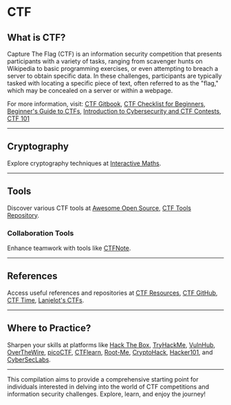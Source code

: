 # **CTF**

## **What is CTF?**

Capture The Flag (CTF) is an information security competition that presents participants with a variety of tasks, ranging from scavenger hunts on Wikipedia to basic programming exercises, or even attempting to breach a server to obtain specific data. In these challenges, participants are typically tasked with locating a specific piece of text, often referred to as the "flag," which may be concealed on a server or within a webpage.

For more information, visit: [CTF Gitbook](https://d00mfist1.gitbooks.io/ctf/content/), [CTF Checklist for Beginners](https://fareedfauzi.gitbook.io/ctf-checklist-for-beginner/reverse-engineering), [Beginner's Guide to CTFs](https://infosecwriteups.com/beginners-guide-to-ctfs-c934a0d7f5f9), [Introduction to Cybersecurity and CTF Contests](https://betterprogramming.pub/an-introduction-to-cybersecurity-capture-the-flag-contests-and-basic-security-concepts-80f3fbf62bbc), [CTF 101](https://ctf101.org/)

---

## **Cryptography**

Explore cryptography techniques at [Interactive Maths](https://crypto.interactive-maths.com/monoalphabetic-substitution-ciphers.html).

---

## **Tools**

Discover various CTF tools at [Awesome Open Source](https://awesomeopensource.com/projects/ctf-tools), [CTF Tools Repository](https://github.com/MrMugiwara/CTF-Tools).

### **Collaboration Tools**

Enhance teamwork with tools like [CTFNote](https://github.com/TFNS/CTFNote).

---

## **References**

Access useful references and repositories at [CTF Resources](https://ctfs.github.io/), [CTF GitHub](https://github.com/ctfs/), [CTF Time](https://ctftime.org), [Lanjelot's CTFs](https://github.com/lanjelot/ctfs).

---

## **Where to Practice?**

Sharpen your skills at platforms like [Hack The Box](https://hackthebox.eu/), [TryHackMe](https://tryhackme.com/), [VulnHub](https://www.vulnhub.com/), [OverTheWire](https://overthewire.org/wargames/), [picoCTF](https://picoctf.org/), [CTFlearn](https://ctflearn.com/), [Root-Me](https://www.root-me.org/), [CryptoHack](https://cryptohack.org/), [Hacker101](https://www.hacker101.com/), and [CyberSecLabs](https://cyberseclabs.co.uk/).

---

This compilation aims to provide a comprehensive starting point for individuals interested in delving into the world of CTF competitions and information security challenges. Explore, learn, and enjoy the journey!